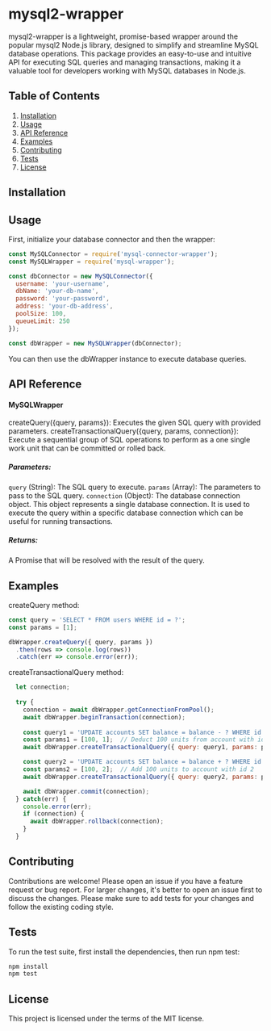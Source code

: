 # mysql2-wrapper

mysql2-wrapper is a lightweight, promise-based wrapper around the popular mysql2 Node.js library, designed to simplify and streamline MySQL database operations. This package provides an easy-to-use and intuitive API for executing SQL queries and managing transactions, making it a valuable tool for developers working with MySQL databases in Node.js.

## Table of Contents
1. [Installation](#installation)
2. [Usage](#usage)
3. [API Reference](#api-reference)
4. [Examples](#examples)
5. [Contributing](#contributing)
6. [Tests](#tests)
7. [License](#license)

## Installation

## Usage
First, initialize your database connector and then the wrapper:
```javascript
const MySQLConnector = require('mysql-connector-wrapper');
const MySQLWrapper = require('mysql-wrapper');

const dbConnector = new MySQLConnector({
  username: 'your-username',
  dbName: 'your-db-name',
  password: 'your-password',
  address: 'your-db-address',
  poolSize: 100,
  queueLimit: 250
});

const dbWrapper = new MySQLWrapper(dbConnector);
```
You can then use the dbWrapper instance to execute database queries.

## API Reference
#### MySQLWrapper
createQuery({query, params}): Executes the given SQL query with provided parameters.
createTransactionalQuery({query, params, connection}): Execute a sequential group of SQL operations to perform as a one single work unit that can be committed or rolled back.

##### Parameters:

`query` (String): The SQL query to execute.
`params` (Array): The parameters to pass to the SQL query.
`connection` (Object): The database connection object. This object represents a single database connection. It is used to execute the query within a specific database connection which can be useful for running transactions.
##### Returns:
A Promise that will be resolved with the result of the query.

## Examples
createQuery method:
```javascript
const query = 'SELECT * FROM users WHERE id = ?';
const params = [1];

dbWrapper.createQuery({ query, params })
  .then(rows => console.log(rows))
  .catch(err => console.error(err));
```
createTransactionalQuery method:
```javascript
  let connection;
  
  try {
    connection = await dbWrapper.getConnectionFromPool();
    await dbWrapper.beginTransaction(connection);
    
    const query1 = 'UPDATE accounts SET balance = balance - ? WHERE id = ?';
    const params1 = [100, 1];  // Deduct 100 units from account with id 1
    await dbWrapper.createTransactionalQuery({ query: query1, params: params1, connection });

    const query2 = 'UPDATE accounts SET balance = balance + ? WHERE id = ?';
    const params2 = [100, 2];  // Add 100 units to account with id 2
    await dbWrapper.createTransactionalQuery({ query: query2, params: params2, connection });

    await dbWrapper.commit(connection);
  } catch(err) {
    console.error(err);
    if (connection) {
      await dbWrapper.rollback(connection);
    }
  }
```
## Contributing
Contributions are welcome! Please open an issue if you have a feature request or bug report. For larger changes, it's better to open an issue first to discuss the changes. Please make sure to add tests for your changes and follow the existing coding style.

## Tests
To run the test suite, first install the dependencies, then run npm test:
```bash
npm install
npm test
```
## License
This project is licensed under the terms of the MIT license.


